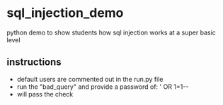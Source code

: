 # sql_injection_demo
python demo to show students how sql injection works at a super basic level

## instructions
- default users are commented out in the run.py file
- run the "bad_query" and provide a password of: ' OR 1=1--
- will pass the check
